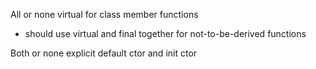 All or none virtual for class member functions
  - should use virtual and final together for not-to-be-derived functions

Both or none explicit default ctor and init ctor
